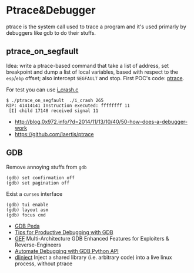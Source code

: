 # Ptrace&Debugger

ptrace is the system call used to trace a program and it's used
primarly by debuggers like gdb to do their stuffs.

## ptrace_on_segfault

Idea: write a ptrace-based command that take a list of address, set breakpoint
and dump a list of local variables, based with respect to the ``esp``/``ebp``
offset; also intercept ``SEGFAULT`` and stop. First POC's code: [ptrace](code/ptrace_on_segfault.c).

For test you can use [i_crash.c](code/i_crash.c)

```
$ ./ptrace_on_segfault  ./i_crash 265
RIP: 41414141 Instruction executed: ffffffff 11
 [I] child 17148 received signal 11
```


 - http://blog.0x972.info/?d=2014/11/13/10/40/50-how-does-a-debugger-work
 - https://github.com/laertis/ptrace

## GDB

Remove annoying stuffs from ``gdb``

```
(gdb) set confirmation off
(gdb) set pagination off
```

Exist a ``curses`` interface

```
(gdb) tui enable
(gdb) layout asm
(gdb) focus cmd
```


 - [GDB Peda](https://github.com/longld/peda)
 - [Tips for Productive Debugging with GDB](https://metricpanda.com/tips-for-productive-debugging-with-gdb)
 - [GEF](https://github.com/hugsy/gef) Multi-Architecture GDB Enhanced Features for Exploiters & Reverse-Engineers 
 - [Automate Debugging with GDB Python API](https://interrupt.memfault.com/blog/automate-debugging-with-gdb-python-api)
 - [dlinject](https://github.com/DavidBuchanan314/dlinject) Inject a shared library (i.e. arbitrary code) into a live linux process, without ptrace
